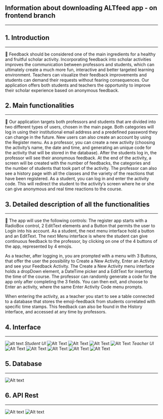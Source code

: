 ## Information about downloading ALTfeed app - on frontend branch
-----
## 1. Introduction
-----

:arrows_counterclockwise: Feedback should be considered one of the main ingredients for a healthy and fruitful scholar activity. Incorporating feedback into scholar activities improves the communication between professors and students, which can ultimately create a much more fun, interactive and better targeted learning environment. Teachers can visualize their feedback improvements and students can demand their requests without fearing consequences.
Our application offers both students and teachers the opportunity to improve their scholar experience based on anonymous feedback. 

## 2. Main functionalities
-----

:pushpin: Our application targets both professors and students that are divided into two different types of users, chosen in the main page. Both categories will log in using their institutional email address and a predefined password they can change in the future. New users can also create an account by using the Register menu.
 As a professor, you can create a new activity (choosing the activity’s name, the date and time, and generating an unique code for the activity that will be stored in the database). After the students log in, the professor will see their anonymous feedback. At the end of the activity, a screen will be created with the number of feedbacks, the categories and the number of students that took part of the activity. The professor can also see a history page with all the classes and the variety of the reactions that have been registered.
	As a student, you can log in and enter the activity code. This will redirect the student to the activity’s screen where he or she can give anonymous and real time reactions to the course.

## 3. Detailed description of all the functionalities 
-----

:radio_button: The app will use the following controls: The register app starts with a RadioBox control, 2 EditText elements and a Button that permits the user to Login into his account. As a student, the next menu interface hold a button and an EditText. The next Menu interface is where the student can give continuous feedback to the professor, by clicking on one of the 4 buttons of the app, represented by 4 emojis.

As a teacher, after logging in, you are prompted with a menu with 3 Buttons, that offer the user the possibility to Create a New Activity, Enter an Activity and see your Feedback Activity. The Create a New Activity menu interface holds a dropDown element, a DateTime picker and a EditText for inserting the time of the course. The professor can randomly generate a code for the app only after completing the 3 fields. You can then exit, and choose to Enter an activity, where the same Enter Activity Code menu prompts.

When entering the activity, as a teacher you start to see a table connected to a database that stores the emoji-feedback from students correlated with specific time stamps. This feedback can also be found in the History interface, and accessed at any time by professors.

## 4. Interface
-----

![alt text](https://github.com/LuisaBalaban/ALT_project/blob/main/UI/1.png)
*Student UI*
![Alt Text](https://github.com/LuisaBalaban/ALT_project/blob/main/UI/2.png)
![Alt Text](https://github.com/LuisaBalaban/ALT_project/blob/main/UI/3%20(2).png)
![Alt Text](https://github.com/LuisaBalaban/ALT_project/blob/main/UI/4.png)
![Alt Text](https://github.com/LuisaBalaban/ALT_project/blob/main/UI/5.png)
*Teacher UI*
![Alt Text](https://github.com/LuisaBalaban/ALT_project/blob/main/UI/6.png)
![Alt Text](https://github.com/LuisaBalaban/ALT_project/blob/main/UI/7.png)
![Alt Text](https://github.com/LuisaBalaban/ALT_project/blob/main/UI/8.png)
![Alt Text](https://github.com/LuisaBalaban/ALT_project/blob/main/UI/9.png)
![Alt Text](https://github.com/LuisaBalaban/ALT_project/blob/main/UI/10.png)

## 5. Database
-----
![Alt text](https://github.com/LuisaBalaban/ALT_project/blob/main/requests/ultima%20bazaaaaaa.png)

## 6. API Rest
-----

![Alt text](https://github.com/LuisaBalaban/ALT_project/blob/main/requests/requests.png)
![Alt text](https://github.com/LuisaBalaban/ALT_project/blob/main/requests/requests1.jpg)
